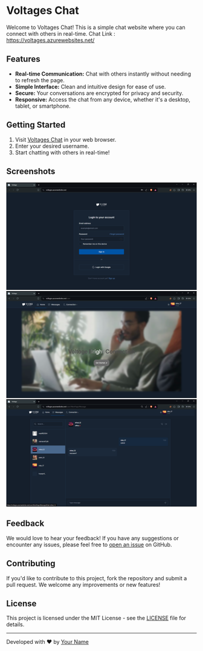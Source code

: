 # Voltages Chat

Welcome to Voltages Chat! This is a simple chat website where you can connect with others in real-time.
Chat Link : https://voltages.azurewebsites.net/

## Features

- **Real-time Communication:** Chat with others instantly without needing to refresh the page.
- **Simple Interface:** Clean and intuitive design for ease of use.
- **Secure:** Your conversations are encrypted for privacy and security.
- **Responsive:** Access the chat from any device, whether it's a desktop, tablet, or smartphone.

## Getting Started

1. Visit [Voltages Chat](https://voltages.azurewebsites.net/) in your web browser.
2. Enter your desired username.
3. Start chatting with others in real-time!

## Screenshots

![Screenshot 1](screenshots/loginPhoto.png)
![Screenshot 2](screenshots/mainPage.png)
![Screenshot 3](screenshots/messagePage.png)

## Feedback

We would love to hear your feedback! If you have any suggestions or encounter any issues, please feel free to [open an issue](https://github.com/yourusername/voltages-chat/issues) on GitHub.

## Contributing

If you'd like to contribute to this project, fork the repository and submit a pull request. We welcome any improvements or new features!

## License

This project is licensed under the MIT License - see the [LICENSE](LICENSE) file for details.

---

Developed with ❤️ by [Your Name](https://github.com/yourusername)
